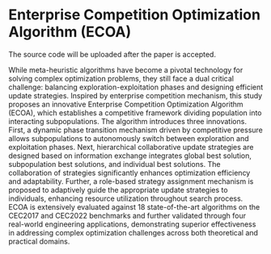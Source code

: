 # Enterprise Competition Optimization Algorithm (ECOA)
The source code will be uploaded after the paper is accepted.

While meta-heuristic algorithms have become a pivotal technology for solving complex optimization problems, they still face a dual critical challenge: balancing exploration-exploitation phases  and designing efficient update strategies. Inspired by enterprise competition mechanism, this study proposes an innovative Enterprise Competition Optimization Algorithm (ECOA), which establishes a competitive framework dividing population into interacting subpopulations. The algorithm introduces three innovations. First, a dynamic phase transition mechanism driven by competitive pressure allows subpopulations to autonomously switch between exploration and exploitation phases. Next, hierarchical collaborative update strategies are designed based on information exchange integrates global best solution, subpopulation best solutions, and individual best solutions. The collaboration of strategies significantly enhances optimization efficiency and adaptability. Further, a role-based strategy assignment mechanism is proposed to adaptively guide the appropriate update strategies to individuals, enhancing resource utilization throughout search process. ECOA is extensively evaluated against 18 state-of-the-art algorithms on the CEC2017 and CEC2022 benchmarks and further validated through four real-world engineering applications, demonstrating superior effectiveness in addressing complex optimization challenges across both theoretical and practical domains.
